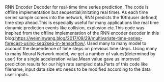 RNN Encoder Decoder for real-time time series prediction. The code is offline implementation but sequential(imitating real time). As each time series sample comes into the network, RNN predicts the 10th(user defined) time step ahead.This is especially useful for many applications like real time dynamic prediction events like collision, explosion etc.This code was inspired from the offline implementation of the RNN encoder decoder in this blog:https://weiminwang.blog/2017/09/29/multivariate-time-series-forecast-using-seq2seq-in-tensorflow/. Used many to many model to account the dependence of time steps on previous time steps. Using many to many Neural Network model,  we get a number of values(determined by user) for a single acceleration value.Mean value gave us improved prediction results for our high rate sampled data.Parts of this code like filename, input data size etc needs to be modified according to the data user inputs.
